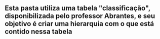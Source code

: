 ## Esta pasta utiliza uma tabela "classificação", disponibilizada pelo professor Abrantes, e seu objetivo é criar uma hierarquia com o que está contido nessa tabela
